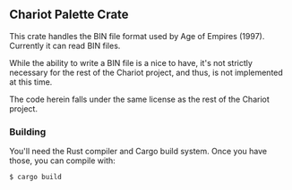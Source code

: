 Chariot Palette Crate
-----------------

This crate handles the BIN file format used by Age of Empires (1997).
Currently it can read BIN files.

While the ability to write a BIN file is a nice to have, it's not strictly
necessary for the rest of the Chariot project, and thus, is not implemented
at this time.

The code herein falls under the same license as the rest of the Chariot project.

### Building

You'll need the Rust compiler and Cargo build system. Once you have those,
you can compile with:

```
$ cargo build
```